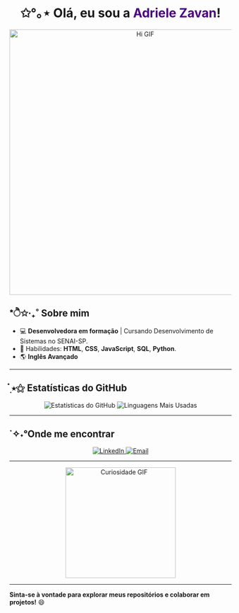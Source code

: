 # <div align="center"> ✩°｡⋆ Olá, eu sou a <font color="#4B0082">Adriele Zavan</font>!</div>

<p align="center">
  <img src="https://i.pinimg.com/originals/a5/d1/f6/a5d1f61e89bdce061817723044f8a757.gif" width="600" alt="Hi GIF">
</p>

## *ੈ✩‧₊˚  Sobre mim 
- 💻 **Desenvolvedora em formação** | Cursando Desenvolvimento de Sistemas no SENAI-SP.
- 👾 Habilidades: **HTML**, **CSS**, **JavaScript**, **SQL**, **Python**.
- 🌎 **Inglês Avançado** 


---

## ๋࣭ ⭑⚝ Estatísticas do GitHub
<p align="center">
  <img src="https://github-readme-stats.vercel.app/api?username=AdrieleZavan&show_icons=true&theme=radical" alt="Estatísticas do GitHub">
  <img src="https://github-readme-stats.vercel.app/api/top-langs/?username=AdrieleZavan&layout=compact&theme=radical" alt="Linguagens Mais Usadas">
</p>

---

## ˙✧˖°Onde me encontrar
<p align="center">
  <a href="https://www.linkedin.com/in/adriele-zavan-ab9361286/" target="_blank">
    <img src="https://img.shields.io/badge/LinkedIn-blue?style=for-the-badge&logo=linkedin&logoColor=white" alt="LinkedIn">
  </a>
  <a href="mailto:adriele.zavan4313@gmail.com">
    <img src="https://img.shields.io/badge/Email-D14836?style=for-the-badge&logo=gmail&logoColor=white" alt="Email">
  </a>
</p>

---

<p align="center">
  <img src="https://media.giphy.com/media/1rNWuuyaQJbIk/giphy.gif" width="250" alt="Curiosidade GIF">
</p>

---

**Sinta-se à vontade para explorar meus repositórios e colaborar em projetos!** 😄
